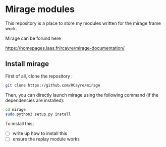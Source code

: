 # Mirage modules

This repository is a place to store my modules written for the mirage frame work.

Mirage can be forund here

https://homepages.laas.fr/rcayre/mirage-documentation/

## Install mirage

First of all, clone the repository :

```bash
git clone https://github.com/RCayre/mirage
```
Then, you can directly launch mirage using the following command (if the dependencies are installed):

```bash
cd mirage
sudo python3 setup.py install
```

To install this;

- [ ] write up how to install this
- [ ] ensure the replay module works